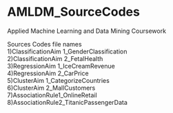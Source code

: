 # AMLDM_SourceCodes
Applied Machine Learning and Data Mining Coursework

Sources Codes file names<br/>
1)ClassificationAim 1_GenderClassification <br/>
2)ClassificationAim 2_FetalHealth   <br/>
3)RegressionAim 1_IceCreamRevenue <br/>
4)RegressionAim 2_CarPrice <br/>
5)ClusterAim 1_CategorizeCountries <br/>
6)ClusterAim 2_MallCustomers <br/>
7)AssociationRule1_OnlineRetail <br/>
8)AssociationRule2_TitanicPassengerData <br/>
